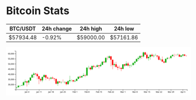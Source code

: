 # Bitcoin Stats

BTC/USDT|24h change|24h high|24h low|
|---|---|---|---|
|$57934.48|-0.92%|$59000.00|$57161.86|

<img src="./chart.svg">

